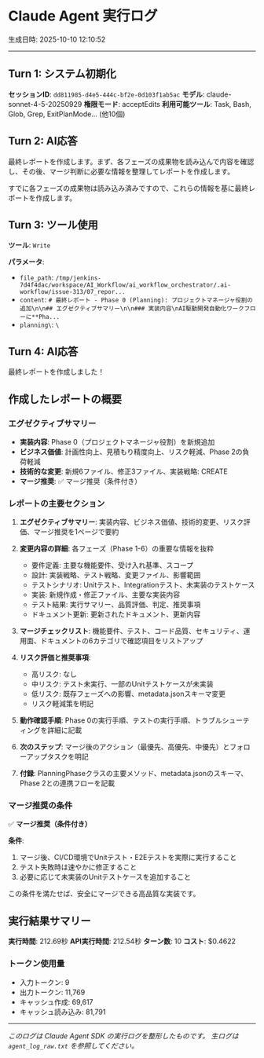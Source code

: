 # Claude Agent 実行ログ

生成日時: 2025-10-10 12:10:52

---

## Turn 1: システム初期化

**セッションID**: `dd811985-d4e5-444c-bf2e-0d103f1ab5ac`
**モデル**: claude-sonnet-4-5-20250929
**権限モード**: acceptEdits
**利用可能ツール**: Task, Bash, Glob, Grep, ExitPlanMode... (他10個)

## Turn 2: AI応答

最終レポートを作成します。まず、各フェーズの成果物を読み込んで内容を確認し、その後、マージ判断に必要な情報を整理してレポートを作成します。

すでに各フェーズの成果物は読み込み済みですので、これらの情報を基に最終レポートを作成します。

## Turn 3: ツール使用

**ツール**: `Write`

**パラメータ**:
- `file_path`: `/tmp/jenkins-7d4f4dac/workspace/AI_Workflow/ai_workflow_orchestrator/.ai-workflow/issue-313/07_repor...`
- `content`: `# 最終レポート - Phase 0 (Planning): プロジェクトマネージャ役割の追加\n\n## エグゼクティブサマリー\n\n### 実装内容\nAI駆動開発自動化ワークフローに**Pha...`
- `planning\`: `\`

## Turn 4: AI応答

最終レポートを作成しました！

## 作成したレポートの概要

### エグゼクティブサマリー
- **実装内容**: Phase 0（プロジェクトマネージャ役割）を新規追加
- **ビジネス価値**: 計画性向上、見積もり精度向上、リスク軽減、Phase 2の負荷軽減
- **技術的な変更**: 新規6ファイル、修正3ファイル、実装戦略: CREATE
- **マージ推奨**: ✅ マージ推奨（条件付き）

### レポートの主要セクション

1. **エグゼクティブサマリー**: 実装内容、ビジネス価値、技術的変更、リスク評価、マージ推奨を1ページで要約

2. **変更内容の詳細**: 各フェーズ（Phase 1-6）の重要な情報を抜粋
   - 要件定義: 主要な機能要件、受け入れ基準、スコープ
   - 設計: 実装戦略、テスト戦略、変更ファイル、影響範囲
   - テストシナリオ: Unitテスト、Integrationテスト、未実装のテストケース
   - 実装: 新規作成・修正ファイル、主要な実装内容
   - テスト結果: 実行サマリー、品質評価、判定、推奨事項
   - ドキュメント更新: 更新されたドキュメント、更新内容

3. **マージチェックリスト**: 機能要件、テスト、コード品質、セキュリティ、運用面、ドキュメントの6カテゴリで確認項目をリストアップ

4. **リスク評価と推奨事項**: 
   - 高リスク: なし
   - 中リスク: テスト未実行、一部のUnitテストケースが未実装
   - 低リスク: 既存フェーズへの影響、metadata.jsonスキーマ変更
   - リスク軽減策を明記

5. **動作確認手順**: Phase 0の実行手順、テストの実行手順、トラブルシューティングを詳細に記載

6. **次のステップ**: マージ後のアクション（最優先、高優先、中優先）とフォローアップタスクを明記

7. **付録**: PlanningPhaseクラスの主要メソッド、metadata.jsonのスキーマ、Phase 2との連携フローを記載

### マージ推奨の条件

✅ **マージ推奨（条件付き）**

**条件**:
1. マージ後、CI/CD環境でUnitテスト・E2Eテストを実際に実行すること
2. テスト失敗時は速やかに修正すること
3. 必要に応じて未実装のUnitテストケースを追加すること

この条件を満たせば、安全にマージできる高品質な実装です。

## 実行結果サマリー

**実行時間**: 212.69秒
**API実行時間**: 212.54秒
**ターン数**: 10
**コスト**: $0.4622

### トークン使用量
- 入力トークン: 9
- 出力トークン: 11,769
- キャッシュ作成: 69,617
- キャッシュ読み込み: 81,791

---

*このログは Claude Agent SDK の実行ログを整形したものです。*
*生ログは `agent_log_raw.txt` を参照してください。*